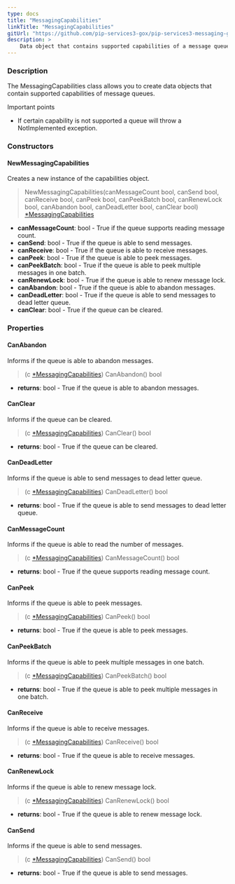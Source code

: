 ```yaml
---
type: docs
title: "MessagingCapabilities"
linkTitle: "MessagingCapabilities"
gitUrl: "https://github.com/pip-services3-gox/pip-services3-messaging-gox"
description: >
    Data object that contains supported capabilities of a message queue. 
---
```


### Description

The MessagingCapabilities class allows you to create data objects that contain supported capabilities of message queues.

Important points

- If certain capability is not supported a queue will throw a NotImplemented exception.

### Constructors

#### NewMessagingCapabilities
Creates a new instance of the capabilities object.

> NewMessagingCapabilities(canMessageCount bool, canSend bool, canReceive bool, canPeek bool, canPeekBatch bool, canRenewLock bool, canAbandon bool, canDeadLetter bool, canClear bool) [*MessagingCapabilities]()



- **canMessageCount**: bool - True if the queue supports reading message count.
- **canSend**: bool - True if the queue is able to send messages.
- **canReceive**: bool - True if the queue is able to receive messages.
- **canPeek**: bool - True if the queue is able to peek messages.
- **canPeekBatch**: bool - True if the queue is able to peek multiple messages in one batch.
- **canRenewLock**: bool - True if the queue is able to renew message lock.
- **canAbandon**: bool - True if the queue is able to abandon messages.
- **canDeadLetter**: bool - True if the queue is able to send messages to dead letter queue.
- **canClear**: bool - True if the queue can be cleared.


### Properties


#### CanAbandon
Informs if the queue is able to abandon messages.

> (c [*MessagingCapabilities]()) CanAbandon() bool

- **returns**: bool - True if the queue is able to abandon messages.


#### CanClear
Informs if the queue can be cleared.

> (c [*MessagingCapabilities]()) CanClear() bool

- **returns**: bool - True if the queue can be cleared.


#### CanDeadLetter
Informs if the queue is able to send messages to dead letter queue.

> (c [*MessagingCapabilities]()) CanDeadLetter() bool

- **returns**: bool - True if the queue is able to send messages to dead letter queue.


#### CanMessageCount
Informs if the queue is able to read the number of messages.

> (c [*MessagingCapabilities]()) CanMessageCount() bool

- **returns**: bool - True if the queue supports reading message count.


#### CanPeek
Informs if the queue is able to peek messages.

> (c [*MessagingCapabilities]()) CanPeek() bool

- **returns**: bool - True if the queue is able to peek messages.


#### CanPeekBatch
Informs if the queue is able to peek multiple messages in one batch.

> (c [*MessagingCapabilities]()) CanPeekBatch() bool

- **returns**: bool - True if the queue is able to peek multiple messages in one batch.


#### CanReceive
Informs if the queue is able to receive messages.

> (c [*MessagingCapabilities]()) CanReceive() bool

- **returns**: bool - True if the queue is able to receive messages.


#### CanRenewLock
Informs if the queue is able to renew message lock.

> (c [*MessagingCapabilities]()) CanRenewLock() bool

- **returns**: bool - True if the queue is able to renew message lock.


#### CanSend
Informs if the queue is able to send messages.

> (c [*MessagingCapabilities]()) CanSend() bool

- **returns**: bool - True if the queue is able to send messages.

